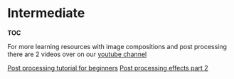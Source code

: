 # Intermediate

__TOC__

For more learning resources with image compositions and post processing there are 2 videos over on our [youtube channel](https://www.youtube.com/channel/UC7IRYQBFbt1KX4YmhBuIbhA)

[Post processing tutorial for beginners](https://youtu.be/x2jKZgmFVq4)
[Post processing effects part 2](https://youtu.be/r4_EHvNTntE)
